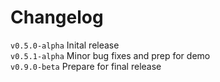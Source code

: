 # Changelog

`v0.5.0-alpha` Inital release  
`v0.5.1-alpha` Minor bug fixes and prep for demo  
`v0.9.0-beta` Prepare for final release  
